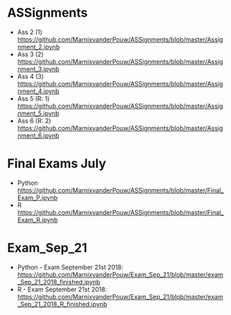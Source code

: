 # ASSignments
* Ass 2 (1) https://github.com/MarnixvanderPouw/ASSignments/blob/master/Assignment_2.ipynb
* Ass 3 (2) https://github.com/MarnixvanderPouw/ASSignments/blob/master/Assignment_3.ipynb
* Ass 4 (3) https://github.com/MarnixvanderPouw/ASSignments/blob/master/Assignment_4.ipynb
* Ass 5 (R: 1) https://github.com/MarnixvanderPouw/ASSignments/blob/master/Assignment_5.ipynb
* Ass 6 (R: 2) https://github.com/MarnixvanderPouw/ASSignments/blob/master/Assignment_6.ipynb

# Final Exams July
* Python https://github.com/MarnixvanderPouw/ASSignments/blob/master/Final_Exam_P.ipynb
* R https://github.com/MarnixvanderPouw/ASSignments/blob/master/Final_Exam_R.ipynb

# Exam_Sep_21
* Python - Exam September 21st 2018: https://github.com/MarnixvanderPouw/Exam_Sep_21/blob/master/exam_Sep_21_2018_finished.ipynb
* R - Exam September 21st 2018: https://github.com/MarnixvanderPouw/Exam_Sep_21/blob/master/exam_Sep_21_2018_R_finished.ipynb
